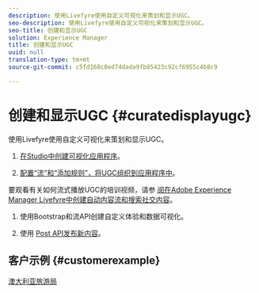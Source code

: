 ```yaml
---
description: 使用Livefyre使用自定义可视化来策划和显示UGC。
seo-description: 使用Livefyre使用自定义可视化来策划和显示UGC。
seo-title: 创建和显示UGC
solution: Experience Manager
title: 创建和显示UGC
uuid: null
translation-type: tm+mt
source-git-commit: c5fd168c0ed74dada9fb85423c92cf6955c4b8c9

---
```



# 创建和显示UGC {#curatedisplayugc}

使用Livefyre使用自定义可视化来策划和显示UGC。

1. [在Studio中创建可视化应用程序](/help/using/c-about-apps/c-create-an-app.md)。

1. [配置“流”和“添加规则”，将UGC组织到应用程序中](/help/using/c-streams/c-streams.md)。

要观看有关如何流式播放UGC的培训视频，请参 [阅在Adobe Experience Manager Livefyre中创建自动内容流和搜索社交内容](https://helpx.adobe.com/experience-manager/tutorials.html)。

1. 使用Bootstrap和流API创建自定义体验和数据可视化。

1. 使用 [Post API发布新内容](https://api.livefyre.com/docs/apis/by-category/collection-content#operation=urn:livefyre:apis:quill:operations:api:v3.0:collection:post:method=post)。

## 客户示例 {#customerexample}

[澳大利亚旅游局](https://www.australia.com/en-us)
